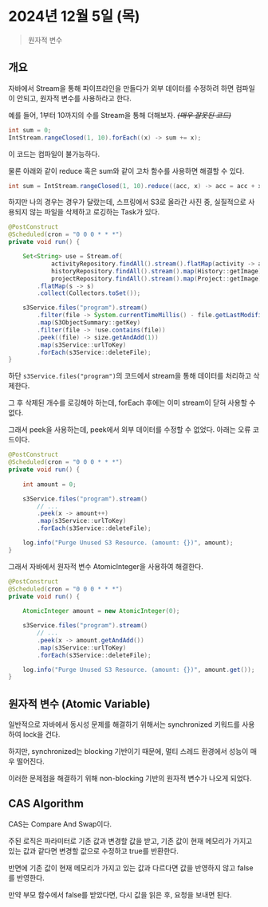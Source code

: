 # 2024년 12월 5일 (목)
> 원자적 변수

## 개요
자바에서 Stream을 통해 파이프라인을 만들다가 외부 데이터를 수정하려 하면 컴파일이 안되고, 원자적 변수를 사용하라고 한다.

예를 들어, 1부터 10까지의 수를 Stream을 통해 더해보자. <del><i>(매우 잘못된 코드)</i></del>

```java
int sum = 0;
IntStream.rangeClosed(1, 10).forEach((x) -> sum += x);
```

이 코드는 컴파일이 불가능하다.

물론 아래와 같이 reduce 혹은 sum와 같이 고차 함수를 사용하면 해결할 수 있다.

```java
int sum = IntStream.rangeClosed(1, 10).reduce((acc, x) -> acc = acc + x);
```

하지만 나의 경우는 경우가 달랐는데, 스프링에서 S3로 올라간 사진 중, 실질적으로 사용되지 않는 파일을 삭제하고 로깅하는 Task가 있다.

```java
@PostConstruct
@Scheduled(cron = "0 0 0 * * *")
private void run() {

    Set<String> use = Stream.of(
            activityRepository.findAll().stream().flatMap(activity -> activity.getImages().stream()),
            historyRepository.findAll().stream().map(History::getImage),
            projectRepository.findAll().stream().map(Project::getImage))
        .flatMap(s -> s)
        .collect(Collectors.toSet());

    s3Service.files("program").stream()
        .filter(file -> System.currentTimeMillis() - file.getLastModified().getTime() > 1000 * 60 * 30)
        .map(S3ObjectSummary::getKey)
        .filter(file -> !use.contains(file))
        .peek((file) -> size.getAndAdd(1))
        .map(s3Service::urlToKey)
        .forEach(s3Service::deleteFile);
}
```

하단 `s3Service.files("program")`의 코드에서 stream을 통해 데이터를 처리하고 삭제한다.

그 후 삭제된 개수를 로깅해야 하는데, forEach 후에는 이미 stream이 닫혀 사용할 수 없다.

그래서 peek을 사용하는데, peek에서 외부 데이터를 수정할 수 없었다. 아래는 오류 코드이다.

```java
@PostConstruct
@Scheduled(cron = "0 0 0 * * *")
private void run() {
	
	int amount = 0;

    s3Service.files("program").stream()
        // ...
        .peek(x -> amount++)
        .map(s3Service::urlToKey)
        .forEach(s3Service::deleteFile);

	log.info("Purge Unused S3 Resource. (amount: {})", amount);
}
```

그래서 자바에서 원자적 변수 AtomicInteger을 사용하여 해결한다.

```java
@PostConstruct
@Scheduled(cron = "0 0 0 * * *")
private void run() {
	
	AtomicInteger amount = new AtomicInteger(0);

    s3Service.files("program").stream()
        // ...
        .peek(x -> amount.getAndAdd())
        .map(s3Service::urlToKey)
        .forEach(s3Service::deleteFile);

	log.info("Purge Unused S3 Resource. (amount: {})", amount.get());
}
```

## 원자적 변수 (Atomic Variable)

일반적으로 자바에서 동시성 문제를 해결하기 위해서는 synchronized 키워드를 사용하여 lock을 건다.

하지만, synchronized는 blocking 기반이기 때문에, 멀티 스레드 환경에서 성능이 매우 떨어진다.

이러한 문제점을 해결하기 위해 non-blocking 기반의 원자적 변수가 나오게 되었다.

## CAS Algorithm

CAS는 Compare And Swap이다.

주된 로직은 파라미터로 기존 값과 변경할 값을 받고, 기존 값이 현재 메모리가 가지고 있는 값과 같다면 변경할 값으로 수정하고 true를 반환한다.

반면에 기존 값이 현재 메모리가 가지고 있는 값과 다르다면 값을 반영하지 않고 false를 반영한다.

만약 부모 함수에서 false를 받았다면, 다시 값을 읽은 후, 요청을 보내면 된다.